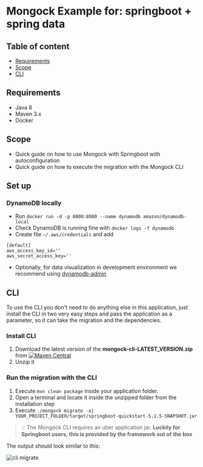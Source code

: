 # Mongock Example for: springboot + spring data

## Table of content
- [Requirements](#requirements)
- [Scope](#scope)
- [CLI](#cli)

## Requirements
- Java 8
- Maven 3.x
- Docker

## Scope
- Quick guide on how to use Mongock with Springboot with autoconfiguration
- Quick guide on how to execute the migration with the Mongock CLI

## Set up
### DynamoDB locally
- Run `docker run -d -p 8000:8000 --name dynamodb amazon/dynamodb-local`
- Check DynamoDB is running fine with `docker logs -f dynamodb`
- Create file `~/.aws/credentials` and add
```
[default]
aws_access_key_id=''
aws_secret_access_key=''
```
- Optionally, for data visualization in development environment we recommend using [dynamodb-admin](https://www.npmjs.com/package/dynamodb-admin)

## CLI
To use the CLI you don't need to do anything else in this application, just install the CLI in two very easy steps and pass the application as a parameter, so it can take the migration and the dependencies.

### Install CLI
<!--  Remove this section with just the documentation link: https://docs.mongock.io/cli-->
1. Download the latest version of the **mongock-cli-LATEST_VERSION.zip** from [![Maven Central](https://maven-badges.herokuapp.com/maven-central/io.mongock/mongock-cli/badge.png)](https://repo.maven.apache.org/maven2/io/mongock/mongock-cli/)
2. Unzip it



### Run the migration with the CLI

<!--  Remove this section with just the documentation link: https://docs.mongock.io/cli/operations#migrate-->
1. Execute `mvn clean package` inside your application folder.
2. Open a terminal and locate it inside the unzipped folder from the installation step
3. Execute `./mongock migrate -aj YOUR_PROJECT_FOLDER/target/springboot-quickstart-5.1.5-SNAPSHOT.jar`

> :bulb: The Mongock CLI requires an uber application jar. **Luckily for Springboot users, this is provided by the framework out of the box**

The output should look similar to this:

![cli migrate](./images/cli-migrate.png)


